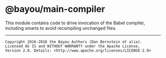 @bayou/main-compiler
====================

This module contains code to drive invocation of the Babel compiler, including
smarts to avoid recompiling unchanged files.

- - - - - - - - - -

```
Copyright 2016-2018 the Bayou Authors (Dan Bornstein et alia).
Licensed AS IS and WITHOUT WARRANTY under the Apache License,
Version 2.0. Details: <http://www.apache.org/licenses/LICENSE-2.0>
```
